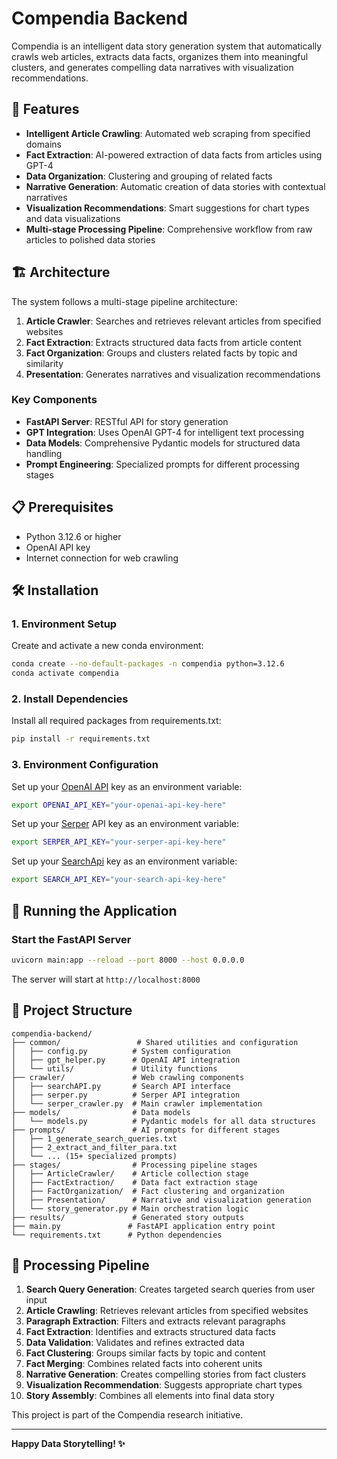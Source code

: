 # Compendia Backend

Compendia is an intelligent data story generation system that automatically crawls web articles, extracts data facts, organizes them into meaningful clusters, and generates compelling data narratives with visualization recommendations.

## 🚀 Features

- **Intelligent Article Crawling**: Automated web scraping from specified domains
- **Fact Extraction**: AI-powered extraction of data facts from articles using GPT-4
- **Data Organization**: Clustering and grouping of related facts
- **Narrative Generation**: Automatic creation of data stories with contextual narratives
- **Visualization Recommendations**: Smart suggestions for chart types and data visualizations
- **Multi-stage Processing Pipeline**: Comprehensive workflow from raw articles to polished data stories

## 🏗️ Architecture

The system follows a multi-stage pipeline architecture:

1. **Article Crawler**: Searches and retrieves relevant articles from specified websites
2. **Fact Extraction**: Extracts structured data facts from article content
3. **Fact Organization**: Groups and clusters related facts by topic and similarity
4. **Presentation**: Generates narratives and visualization recommendations

### Key Components

- **FastAPI Server**: RESTful API for story generation
- **GPT Integration**: Uses OpenAI GPT-4 for intelligent text processing
- **Data Models**: Comprehensive Pydantic models for structured data handling
- **Prompt Engineering**: Specialized prompts for different processing stages

## 📋 Prerequisites

- Python 3.12.6 or higher
- OpenAI API key
- Internet connection for web crawling

## 🛠️ Installation

### 1. Environment Setup

Create and activate a new conda environment:

```bash
conda create --no-default-packages -n compendia python=3.12.6
conda activate compendia
```

### 2. Install Dependencies

Install all required packages from requirements.txt:

```bash
pip install -r requirements.txt
```

### 3. Environment Configuration

Set up your [OpenAI API](https://openai.com/api/) key as an environment variable:

```bash
export OPENAI_API_KEY="your-openai-api-key-here"
```

Set up your [Serper](https://serper.dev/) API key as an environment variable:

```bash
export SERPER_API_KEY="your-serper-api-key-here"
```
Set up your [SearchApi](https://www.searchapi.io/) key as an environment variable:

```bash
export SEARCH_API_KEY="your-search-api-key-here"
```

## 🚀 Running the Application

### Start the FastAPI Server

```bash
uvicorn main:app --reload --port 8000 --host 0.0.0.0
```

The server will start at `http://localhost:8000`


## 📁 Project Structure

```
compendia-backend/
├── common/                 # Shared utilities and configuration
│   ├── config.py          # System configuration
│   ├── gpt_helper.py      # OpenAI API integration
│   └── utils/             # Utility functions
├── crawler/               # Web crawling components
│   ├── searchAPI.py       # Search API interface
│   ├── serper.py          # Serper API integration
│   └── serper_crawler.py  # Main crawler implementation
├── models/                # Data models
│   └── models.py          # Pydantic models for all data structures
├── prompts/               # AI prompts for different stages
│   ├── 1_generate_search_queries.txt
│   ├── 2_extract_and_filter_para.txt
│   └── ... (15+ specialized prompts)
├── stages/                # Processing pipeline stages
│   ├── ArticleCrawler/    # Article collection stage
│   ├── FactExtraction/    # Data fact extraction stage
│   ├── FactOrganization/  # Fact clustering and organization
│   ├── Presentation/      # Narrative and visualization generation
│   └── story_generator.py # Main orchestration logic
├── results/               # Generated story outputs
├── main.py               # FastAPI application entry point
└── requirements.txt      # Python dependencies
```

## 🔄 Processing Pipeline

1. **Search Query Generation**: Creates targeted search queries from user input
2. **Article Crawling**: Retrieves relevant articles from specified websites
3. **Paragraph Extraction**: Filters and extracts relevant paragraphs
4. **Fact Extraction**: Identifies and extracts structured data facts
5. **Data Validation**: Validates and refines extracted data
6. **Fact Clustering**: Groups similar facts by topic and content
7. **Fact Merging**: Combines related facts into coherent units
8. **Narrative Generation**: Creates compelling stories from fact clusters
9. **Visualization Recommendation**: Suggests appropriate chart types
10. **Story Assembly**: Combines all elements into final data story

This project is part of the Compendia research initiative.

---

**Happy Data Storytelling! ✨**
